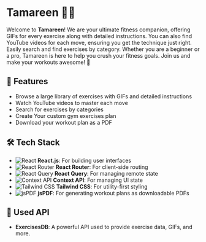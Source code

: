 # Tamareen 🏋️‍♂️

Welcome to **Tamareen**! We are your ultimate fitness companion, offering GIFs for every exercise along with detailed instructions. You can also find YouTube videos for each move, ensuring you get the technique just right. Easily search and find exercises by category. Whether you are a beginner or a pro, Tamareen is here to help you crush your fitness goals. Join us and make your workouts awesome! 💪

## 🚀 Features

- Browse a large library of exercises with GIFs and detailed instructions
- Watch YouTube videos to master each move
- Search for exercises by categories
- Create Your custom gym exercises plan
- Download your workout plan as a PDF

## 🛠️ Tech Stack

- ![React](https://img.shields.io/badge/-React-20232A?style=flat-square&logo=react&logoColor=61DAFB) **React.js**: For building user interfaces
- ![React Router](https://img.shields.io/badge/-React%20Router-CA4245?style=flat-square&logo=react-router&logoColor=white) **React Router**: For client-side routing
- ![React Query](https://img.shields.io/badge/-React%20Query-FF4154?style=flat-square&logo=react-query&logoColor=white) **React Query**: For managing remote state
- ![Context API](https://img.shields.io/badge/-Context%20API-61DAFB?style=flat-square&logo=react&logoColor=white) **Context API**: For managing UI state
- ![Tailwind CSS](https://img.shields.io/badge/-Tailwind%20CSS-38B2AC?style=flat-square&logo=tailwind-css&logoColor=white) **Tailwind CSS**: For utility-first styling
- ![jsPDF](https://img.shields.io/badge/-jsPDF-FF3C00?style=flat-square&logo=javascript&logoColor=white) **jsPDF**: For generating workout plans as downloadable PDFs

## 💾 Used API

- **ExercisesDB**: A powerful API used to provide exercise data, GIFs, and more.





 
